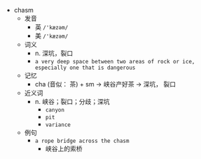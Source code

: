 - chasm
  - 发音
    - 英 `/'kæzəm/`
    - 美 `/'kæzəm/`
  - 词义
    - n. 深坑，裂口
    - `a very deep space between two areas of rock or ice, especially one that is dangerous`
  - 记忆
    - cha (音似： 茶) + sm → 峡谷产好茶 → 深坑， 裂口
  - 近义词
    - n. 峡谷；裂口；分歧；深坑
      - `canyon`
      - `pit`
      - `variance`
  - 例句
    - `a rope bridge across the chasm`
      - 峡谷上的索桥

